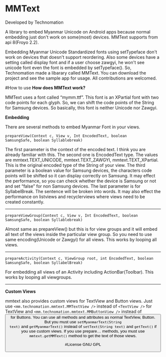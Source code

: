 # MMText
Developed by Technomation

A library to embed Myanmar Unicode on Android apps because normal embedding just don't work on some(most) devices. MMText supports from api 8(Froyo 2.2).

Embedding Myanmar Unicode Standardized fonts using setTypeface don't work on devices that doesn't support reordering. Also some devices have a setting called display font and if a user choose zawgyi, he won't see unicode font even the font is embedded by setTypeface(). So, Technomation made a libarary called MMText. You can download the project and see the sample app for usage. All contributions are welcomed.

#How to use
<b>How does MMText work?</b>

MMText uses a font called “mymm.ttf”. This font is an XPartial font with two code points for each glyph. So, we can shift the code points of the String for Samsung devices. So basically, this font is neither Unicode nor Zawgyi.

<b>Embedding</b>

There are several methods to embed Myanmar Font in your views.

<code>prepareView(Context c, View v, Int EncodedText, boolean SamsungSafe, boolean Syllablebreak)</code>

The first parameter is the context of the encoded text. I think you are already familiar with this. The second one is EncodedText type. The values are mmtext.TEXT_UNICODE, mmtext.TEXT_ZAWGYI, mmtext.TEXT_XPartial. This is the original encoded type of the String of your view. The third parameter is a boolean value for Samsung devices, the characters code points will be shifted so it can display correctly on Samsung. It may effect the performance, so you can check whether the device is Samsung or not and set “false” for non Samsung devices. The last parameter is for SyllabelBreak. The sentence will be broken into words. It may also effect the performance on listviews and recyclerviews where views need to be created constantly.
<hr />
<code>prepareViewGroup(Context c, View v, Int EncodedText, boolean SamsungSafe, boolean Syllablebreak)</code>

Almost same as prepareView() but this is for view groups and it will embed all text of the views inside the particular view group. So you need to use same encoding(Unicode or Zawgyi) for all views. This works by looping all views.
<hr />
<code>prepareActivity(Context c, ViewGroup root, int EncodedText, boolean SamsungSafe, boolean SyllabelBreak)</code>

For embedding all views of an Activity including ActionBar(Toolbar). This works by looping all viewgroups.
<hr />
<b>Custom Views</b>

mmtext also provides custom views for TextView and Button views. Just use <code>&lt;mm.technomation.mmtext.MMTextView /&gt;</code> instead of <code>&lt;TextView /&gt;</code> for TextView and <code>&lt;mm.technomation.mmtext.MMButtonView /&gt;</code> instead of <Button /> for Buttons. You can use all methods and attributes as normal TextView, Button. But you must use <code>setMyanmarText(String text)</code> and <code>getMyanmarText()</code> instead of <code>setText(String text)</code> and <code>getText()</code> if you use custom views. If you use prepare… methods, you must use <code>mmtext.getMMText()</code> method to get the text of those views.

#License
GNU GPL